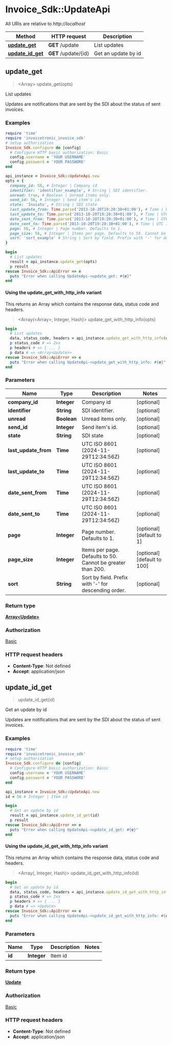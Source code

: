 # Invoice_Sdk::UpdateApi

All URIs are relative to *http://localhost*

| Method | HTTP request | Description |
| ------ | ------------ | ----------- |
| [**update_get**](UpdateApi.md#update_get) | **GET** /update | List updates |
| [**update_id_get**](UpdateApi.md#update_id_get) | **GET** /update/{id} | Get an update by id |


## update_get

> <Array<Update>> update_get(opts)

List updates

Updates are notifications that are sent by the SDI about the status of sent invoices.

### Examples

```ruby
require 'time'
require 'invoicetronic_invoice_sdk'
# setup authorization
Invoice_Sdk.configure do |config|
  # Configure HTTP basic authorization: Basic
  config.username = 'YOUR USERNAME'
  config.password = 'YOUR PASSWORD'
end

api_instance = Invoice_Sdk::UpdateApi.new
opts = {
  company_id: 56, # Integer | Company id
  identifier: 'identifier_example', # String | SDI identifier.
  unread: true, # Boolean | Unread items only.
  send_id: 56, # Integer | Send item's id.
  state: 'Inviato', # String | SDI state
  last_update_from: Time.parse('2013-10-20T19:20:30+01:00'), # Time | UTC ISO 8601 (2024-11-29T12:34:56Z)
  last_update_to: Time.parse('2013-10-20T19:20:30+01:00'), # Time | UTC ISO 8601 (2024-11-29T12:34:56Z)
  date_sent_from: Time.parse('2013-10-20T19:20:30+01:00'), # Time | UTC ISO 8601 (2024-11-29T12:34:56Z)
  date_sent_to: Time.parse('2013-10-20T19:20:30+01:00'), # Time | UTC ISO 8601 (2024-11-29T12:34:56Z)
  page: 56, # Integer | Page number. Defaults to 1.
  page_size: 56, # Integer | Items per page. Defaults to 50. Cannot be greater than 200.
  sort: 'sort_example' # String | Sort by field. Prefix with '-' for descending order.
}

begin
  # List updates
  result = api_instance.update_get(opts)
  p result
rescue Invoice_Sdk::ApiError => e
  puts "Error when calling UpdateApi->update_get: #{e}"
end
```

#### Using the update_get_with_http_info variant

This returns an Array which contains the response data, status code and headers.

> <Array(<Array<Update>>, Integer, Hash)> update_get_with_http_info(opts)

```ruby
begin
  # List updates
  data, status_code, headers = api_instance.update_get_with_http_info(opts)
  p status_code # => 2xx
  p headers # => { ... }
  p data # => <Array<Update>>
rescue Invoice_Sdk::ApiError => e
  puts "Error when calling UpdateApi->update_get_with_http_info: #{e}"
end
```

### Parameters

| Name | Type | Description | Notes |
| ---- | ---- | ----------- | ----- |
| **company_id** | **Integer** | Company id | [optional] |
| **identifier** | **String** | SDI identifier. | [optional] |
| **unread** | **Boolean** | Unread items only. | [optional] |
| **send_id** | **Integer** | Send item&#39;s id. | [optional] |
| **state** | **String** | SDI state | [optional] |
| **last_update_from** | **Time** | UTC ISO 8601 (2024-11-29T12:34:56Z) | [optional] |
| **last_update_to** | **Time** | UTC ISO 8601 (2024-11-29T12:34:56Z) | [optional] |
| **date_sent_from** | **Time** | UTC ISO 8601 (2024-11-29T12:34:56Z) | [optional] |
| **date_sent_to** | **Time** | UTC ISO 8601 (2024-11-29T12:34:56Z) | [optional] |
| **page** | **Integer** | Page number. Defaults to 1. | [optional][default to 1] |
| **page_size** | **Integer** | Items per page. Defaults to 50. Cannot be greater than 200. | [optional][default to 100] |
| **sort** | **String** | Sort by field. Prefix with &#39;-&#39; for descending order. | [optional] |

### Return type

[**Array&lt;Update&gt;**](Update.md)

### Authorization

[Basic](../README.md#Basic)

### HTTP request headers

- **Content-Type**: Not defined
- **Accept**: application/json


## update_id_get

> <Update> update_id_get(id)

Get an update by id

Updates are notifications that are sent by the SDI about the status of sent invoices.

### Examples

```ruby
require 'time'
require 'invoicetronic_invoice_sdk'
# setup authorization
Invoice_Sdk.configure do |config|
  # Configure HTTP basic authorization: Basic
  config.username = 'YOUR USERNAME'
  config.password = 'YOUR PASSWORD'
end

api_instance = Invoice_Sdk::UpdateApi.new
id = 56 # Integer | Item id

begin
  # Get an update by id
  result = api_instance.update_id_get(id)
  p result
rescue Invoice_Sdk::ApiError => e
  puts "Error when calling UpdateApi->update_id_get: #{e}"
end
```

#### Using the update_id_get_with_http_info variant

This returns an Array which contains the response data, status code and headers.

> <Array(<Update>, Integer, Hash)> update_id_get_with_http_info(id)

```ruby
begin
  # Get an update by id
  data, status_code, headers = api_instance.update_id_get_with_http_info(id)
  p status_code # => 2xx
  p headers # => { ... }
  p data # => <Update>
rescue Invoice_Sdk::ApiError => e
  puts "Error when calling UpdateApi->update_id_get_with_http_info: #{e}"
end
```

### Parameters

| Name | Type | Description | Notes |
| ---- | ---- | ----------- | ----- |
| **id** | **Integer** | Item id |  |

### Return type

[**Update**](Update.md)

### Authorization

[Basic](../README.md#Basic)

### HTTP request headers

- **Content-Type**: Not defined
- **Accept**: application/json

